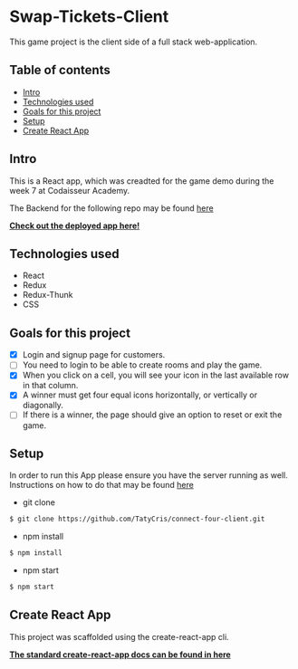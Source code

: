 # Swap-Tickets-Client
This game project is the client side of a full stack web-application.

## Table of contents

- [Intro](#Intro)
- [Technologies used](#Technologies-used)
- [Goals for this project](#Goals-for-this-project)
- [Setup](#Setup)
- [Create React App](#Create-React-App)

## Intro
This is a React app, which was creadted for the game demo during the week 7 at Codaisseur Academy.

The Backend for the following repo may be found [here](https://github.com/TatyCris/connect-four-server)

**[Check out the deployed app here!](https://client-connect-four.herokuapp.com)**

## Technologies used
- React
- Redux
- Redux-Thunk
- CSS

## Goals for this project
- [x] Login and signup page for customers.
- [ ] You need to login to be able to create rooms and play the game.
- [x] When you click on a cell, you will see your icon in the last available row in that column.
- [x] A winner must get four equal icons horizontally, or vertically or diagonally.
- [ ] If there is a winner, the page should give an option to reset or exit the game.

## Setup
In order to run this App please ensure you have the server running as well. 
Instructions on how to do that may be found [here](https://github.com/TatyCris/connect-four-server)

- git clone
```bash
$ git clone https://github.com/TatyCris/connect-four-client.git
```

- npm install
```bash
$ npm install
```

- npm start
```bash
$ npm start
```

## Create React App
This project was scaffolded using the create-react-app cli. 

**[The standard create-react-app docs can be found in here](https://github.com/facebook/create-react-app)**
